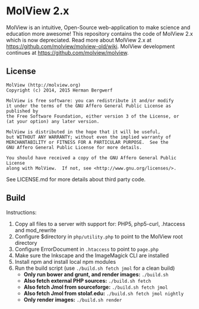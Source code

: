 MolView 2.x
===========
MolView is an intuitive, Open-Source web-application to make science and
education more awesome! This repository contains the code of MolView 2.x which
is now depreciated. Read more about MolView 2.x at https://github.com/molview/molview-old/wiki.
MolView development continues at https://github.com/molview/molview.

License
---
```
MolView (http://molview.org)
Copyright (c) 2014, 2015 Herman Bergwerf

MolView is free software: you can redistribute it and/or modify
it under the terms of the GNU Affero General Public License as published by
the Free Software Foundation, either version 3 of the License, or
(at your option) any later version.

MolView is distributed in the hope that it will be useful,
but WITHOUT ANY WARRANTY; without even the implied warranty of
MERCHANTABILITY or FITNESS FOR A PARTICULAR PURPOSE.  See the
GNU Affero General Public License for more details.

You should have received a copy of the GNU Affero General Public License
along with MolView.  If not, see <http://www.gnu.org/licenses/>.
```
See LICENSE.md for more details about third party code.

Build
---
Instructions:

1. Copy all files to a server with support for: PHP5, php5-curl, .htaccess and mod_rewrite
2. Configure $directory in `php/utility.php` to point to the MolView root directory
3. Configure ErrorDocument in `.htaccess` to point to `page.php`
4. Make sure the Inkscape and the ImageMagick CLI are installed
5. Install npm and install local npm modules
6. Run the build script (use `./build.sh fetch jmol` for a clean build)
    - **Only run bower and grunt, and render images:** `./build.sh`
    - **Also fetch external PHP sources:** `./build.sh fetch`
    - **Also fetch Jmol from sourceforge:** `./build.sh fetch jmol`
    - **Also fetch Jmol from stolaf.edu:** `./build.sh fetch jmol nightly`
    - **Only render images:** `./build.sh render`

